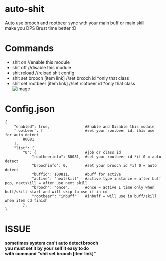 # auto-shit
Auto use brooch and rootbeer sync with your main buff or main skill</br>
make you DPS Brust time better :D</br>
# Commands
- shit on   //enable this module
- shit off  //disable this module
- shit reload //reload shit config
- shit set brooch [item link]   //set brooch id *only that class
- shit set rootbeer [item link]   //set rootbeer id *only that class
</br>![image](https://user-images.githubusercontent.com/26898177/53790099-aafead80-3f58-11e9-8207-7b1c8788e9e5.png)

# Config.json
```
{
    "enabled": true,                #Enable and Disable this module
    "rootbeer": [                   #set your rootbeer id, this use for auto detect
        80081
    ],
    "list": {
        "0": {                      #job or class id
            "rootbeerinfo": 80081,  #set your rootbeer id *if 0 = auto detect
            "broochinfo": 0,        #set your brooch id *if 0 = auto detect
            "buffid": 100811,       #buff for active
            "active": "nextskill",  #active type instance = after buff pop, nextskill = after use next skill
            "brooch": "once",       #once = active 1 time only when buff/skill start and will skip to use if in cd
            "rootbeer": "inbuff"    #inbuff = will use in buff/skill when item cd finish
        },
}
```
# ISSUE
**sometimes system can't auto detect brooch</br>
you must set it by your self it easy to do</br>
with command "shit set brooch [item link]"**</br>
